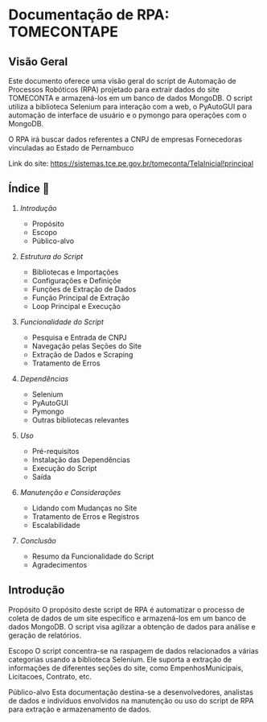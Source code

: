 # Documentação de RPA: TOMECONTAPE
 
## Visão Geral

Este documento oferece uma visão geral do script de Automação de Processos Robóticos (RPA) projetado para extrair dados do site TOMECONTA e armazená-los em um banco de dados MongoDB. O script utiliza a biblioteca Selenium para interação com a web, o PyAutoGUI para automação de interface de usuário e o pymongo para operações com o MongoDB.

O RPA irá buscar dados referentes a CNPJ de empresas Fornecedoras vinculadas ao Estado de Pernambuco

Link do site: <https://sistemas.tce.pe.gov.br/tomeconta/TelaInicial!principal>


## Índice 📖
1. *Introdução*
    * Propósito
    * Escopo
    * Público-alvo
  
2. *Estrutura do Script*
    * Bibliotecas e Importações
    * Configurações e Definiçõe
    * Funções de Extração de Dados
    * Função Principal de Extração
    * Loop Principal e Execução
  
3. *Funcionalidade do Script*
    * Pesquisa e Entrada de CNPJ
    * Navegação pelas Seções do Site
    * Extração de Dados e Scraping
    * Tratamento de Erros
  
   
4. *Dependências*
    * Selenium
    * PyAutoGUI
    * Pymongo
    * Outras bibliotecas relevantes
  
5. *Uso*
    * Pré-requisitos
    * Instalação das Dependências
    * Execução do Script
    * Saída

6. *Manutenção e Considerações*
    * Lidando com Mudanças no Site
    * Tratamento de Erros e Registros
    * Escalabilidade

7. *Conclusão*
   * Resumo da Funcionalidade do Script
   * Agradecimentos
  

## Introdução
Propósito
O propósito deste script de RPA é automatizar o processo de coleta de dados de um site específico e armazená-los em um banco de dados MongoDB. O script visa agilizar a obtenção de dados para análise e geração de relatórios.

Escopo
O script concentra-se na raspagem de dados relacionados a várias categorias usando a biblioteca Selenium. Ele suporta a extração de informações de diferentes seções do site, como EmpenhosMunicipais, Licitacoes, Contrato, etc.

Público-alvo
Esta documentação destina-se a desenvolvedores, analistas de dados e indivíduos envolvidos na manutenção ou uso do script de RPA para extração e armazenamento de dados.



